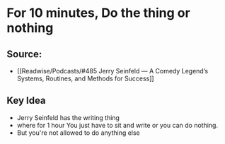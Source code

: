 # For 10 minutes, Do the thing or nothing

## Source:
- [[Readwise/Podcasts/#485 Jerry Seinfeld — A Comedy Legend’s Systems, Routines, and Methods for Success]]

## Key Idea
- Jerry Seinfeld has the writing thing
- where for 1 hour You just have to sit and write or you can do nothing.
- But you're not allowed to do anything else